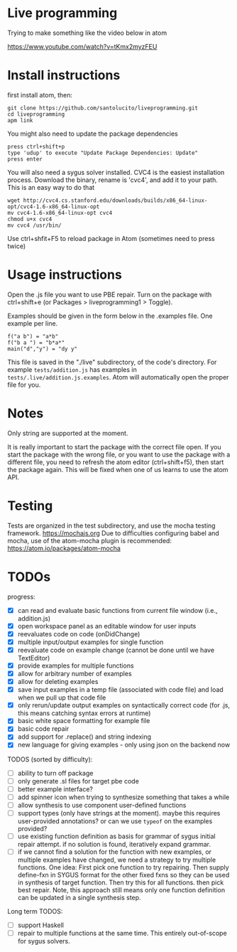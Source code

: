 # Live programming

Trying to make something like the video below in atom

https://www.youtube.com/watch?v=tKmx2myzFEU

# Install instructions

first install atom, then:

```
git clone https://github.com/santolucito/liveprogramming.git
cd liveprogramming
apm link
```
You might also need to update the package dependencies

```
press ctrl+shift+p
type 'udup' to execute "Update Package Dependencies: Update"
press enter
```

You will also need a sygus solver installed. CVC4 is the easiest installation process. Download the binary, rename is 'cvc4', and add it to your path. This is an easy way to do that

```
wget http://cvc4.cs.stanford.edu/downloads/builds/x86_64-linux-opt/cvc4-1.6-x86_64-linux-opt
mv cvc4-1.6-x86_64-linux-opt cvc4
chmod u+x cvc4
mv cvc4 /usr/bin/
```

Use ctrl+shfit+F5 to reload package in Atom (sometimes need to press twice)


# Usage instructions

Open the .js file you want to use PBE repair. Turn on the package with ctrl+shift+e (or Packages > liveprogramming1 > Toggle).

Examples should be given in the form below in the .examples file. One example per line.

```
f("a b") = "a*b"
f("b a ") = "b*a*"
main("d","y") = "dy y"
```

This file is saved in the "./live" subdirectory, of the code's directory. For example ```tests/addition.js``` has examples in ```tests/.live/addition.js.examples```.  Atom will automatically open the proper file for you.

# Notes

Only string are supported at the moment.

It is really important to start the package with the correct file open. If you start the package with the wrong file, or you want to use the package with a different file, you need to refresh the atom editor (ctrl+shift+f5), then start the package again. This will be fixed when one of us learns to use the atom API.

# Testing
Tests are organized in the test subdirectory, and use the mocha testing framework.
https://mochajs.org
Due to difficulties configuring babel and mocha, use of the atom-mocha plugin is recommended:
https://atom.io/packages/atom-mocha

# TODOs

progress:
- [x] can read and evaluate basic functions from current file window (i.e., addition.js)
- [x] open workspace panel as an editable window for user inputs
- [x] reevaluates code on code (onDidChange)
- [x] multiple input/output examples for single function
- [x] reevaluate code on example change (cannot be done until we have TextEditor)
- [x] provide examples for multiple functions
- [x] allow for arbitrary number of examples
- [x] allow for deleting examples
- [x] save input examples in a temp file (associated with code file) and load when we pull up that code file
- [x] only rerun/update output examples on syntactically correct code (for .js, this means catching syntax errors at runtime)
- [x] basic white space formatting for example file
- [x] basic code repair
- [x] add support for .replace() and string indexing
- [x] new language for giving examples - only using json on the backend now

TODOS (sorted by difficulty):
- [ ] ability to turn off package
- [ ] only generate .sl files for target pbe code
- [ ] better example interface?
- [ ] add spinner icon when trying to synthesize something that takes a while
- [ ] allow synthesis to use component user-defined functions
- [ ] support types (only have strings at the moment). maybe this requires user-provided annotations? or can we use ```typeof``` on the examples provided?
- [ ] use existing function definition as basis for grammar of sygus initial repair attempt. if no solution is found, iteratively expand grammar.
- [ ] if we cannot find a solution for the function with new examples, or multiple examples have changed, we need a strategy to try multiple functions. One idea: First pick one function to try repairing. Then supply define-fxn in SYGUS format for the other fixed fxns so they can be used in synthesis of target function. Then try this for all functions. then pick best repair. Note, this approach still means only one function definition can be updated in a single synthesis step.

Long term TODOS:
- [ ] support Haskell
- [ ] repair to multiple functions at the same time. This entirely out-of-scope for sygus solvers.
